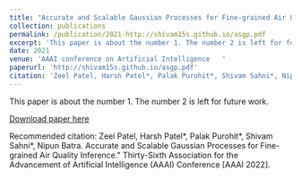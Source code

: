 ```yaml
---
title: "Accurate and Scalable Gaussian Processes for Fine-grained Air Quality Inference"
collection: publications
permalink: /publication/2021-http://shivam15s.github.io/asgp.pdf
excerpt: 'This paper is about the number 1. The number 2 is left for future work.'
date: 2021
venue: 'AAAI conference on Artificial Intelligence   '
paperurl: 'http://shivam15s.github.io/asgp.pdf'
citation: 'Zeel Patel, Harsh Patel*, Palak Purohit*, Shivam Sahni*, Nipun Batra. Accurate and Scalable Gaussian Processes for Fine-grained Air Quality Inference.&quot; Thirty-Sixth Association for the Advancement of Artificial Intelligence (AAAI) Conference [AAAI 2022].'
---
```

This paper is about the number 1. The number 2 is left for future work.

[Download paper here](http://shivam15s.github.io/asgp.pdf)

Recommended citation: Zeel Patel, Harsh Patel*, Palak Purohit*, Shivam Sahni*, Nipun Batra. Accurate and Scalable Gaussian Processes for Fine-grained Air Quality Inference." Thirty-Sixth Association for the Advancement of Artificial Intelligence (AAAI) Conference [AAAI 2022].